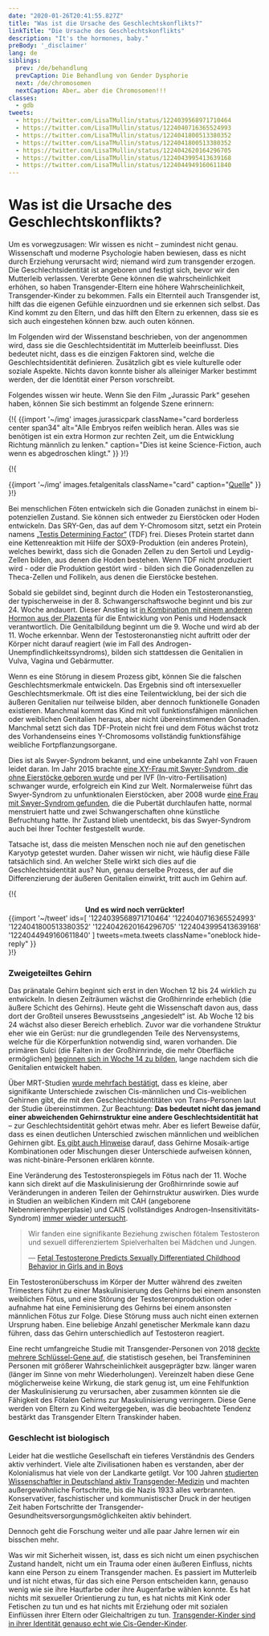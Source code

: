 ```yaml
---
date: "2020-01-26T20:41:55.827Z"
title: "Was ist die Ursache des Geschlechtskonflikts?"
linkTitle: "Die Ursache des Geschlechtskonflikts"
description: "It's the hormones, baby."
preBody: '_disclaimer'
lang: de
siblings:
  prev: /de/behandlung
  prevCaption: Die Behandlung von Gender Dysphorie
  next: /de/chromosomen
  nextCaption: Aber… aber die Chromosomen!!!
classes:
  - gdb
tweets:
  - https://twitter.com/LisaTMullin/status/1224039568971710464
  - https://twitter.com/LisaTMullin/status/1224040716365524993
  - https://twitter.com/LisaTMullin/status/1224041800513380352
  - https://twitter.com/LisaTMullin/status/1224041800513380352
  - https://twitter.com/LisaTMullin/status/1224042620164296705
  - https://twitter.com/LisaTMullin/status/1224043995413639168
  - https://twitter.com/LisaTMullin/status/1224044949160611840
---
```


# Was ist die Ursache des Geschlechtskonflikts?

Um es vorwegzusagen: Wir wissen es nicht – zumindest nicht genau. Wissenschaft und moderne Psychologie haben bewiesen, dass es nicht durch Erziehung verursacht wird; niemand wird zum transgender erzogen. Die Geschlechtsidentität ist angeboren und festigt sich, bevor wir den Mutterleib verlassen. Vererbte Gene können die wahrscheinlichkeit erhöhen, so haben Transgender-Eltern eine höhere Wahrscheinlichkeit, Transgender-Kinder zu bekommen. Falls ein Elternteil auch Transgender ist, hilft das die eigenen Gefühle einzuordnen und sie erkennen sich selbst. Das Kind kommt zu den Eltern, und das hilft den Eltern zu erkennen, dass sie es sich auch eingestehen können bzw. auch outen können.

Im Folgenden wird der Wissenstand beschrieben, von der angenommen wird, dass sie die Geschlechtsidentität im Mutterleib beeinflusst. Dies bedeutet nicht, dass es die einzigen Faktoren sind, welche die Geschlechtsidentität definieren. Zusätzlich gibt es viele kulturelle oder soziale Aspekte. Nichts davon konnte bisher als alleiniger Marker bestimmt werden, der die Identität einer Person vorschreibt.

Folgendes wissen wir heute. Wenn Sie den Film „Jurassic Park“ gesehen haben, können Sie sich bestimmt an folgende Szene erinnern:

{!{
  {{import '~/img' images.jurassicpark
    className="card borderless center span34"
    alt="Alle Embryos reifen weiblich heran. Alles was sie benötigen ist ein extra Hormon zur rechten Zeit, um die Entwicklung Richtung männlich zu lenken."
    caption="Dies ist keine Science-Fiction, auch wenn es abgedroschen klingt."
  }}
}!}

{!{
<div class="gutter flex flex-center print-span3">
  {{import '~/img' images.fetalgenitals
    className="card"
    caption="<a href=\"https://schoolbag.info/biology/concepts/188.html\">Quelle</a>"
  }}
</div>
}!}

Bei menschlichen Föten entwickeln sich die Gonaden zunächst in einem bi-potenziellen Zustand. Sie können sich entweder zu Eierstöcken oder Hoden entwickeln. Das SRY-Gen, das auf dem Y-Chromosom sitzt, setzt ein Protein namens [„Testis Determining Factor“](https://de.wikipedia.org/wiki/Sex_determining_region_of_Y) (TDF) frei. Dieses Protein startet dann eine Kettenreaktion mit Hilfe der SOX9-Produktion (ein anderes Protein), welches bewirkt, dass sich die Gonaden Zellen zu den Sertoli und Leydig-Zellen bilden, aus denen die Hoden bestehen. Wenn TDF nicht produziert wird - oder die Produktion gestört wird - bilden sich die Gonadenzellen zu Theca-Zellen und Follikeln, aus denen die Eierstöcke bestehen.

Sobald sie gebildet sind, beginnt durch die Hoden ein Testosteronanstieg, der typischerweise in der 8. Schwangerschaftswoche beginnt und bis zur 24. Woche andauert. Dieser Anstieg ist [in Kombination mit einem anderen Hormon aus der Plazenta](https://www.sciencedaily.com/releases/2019/02/190214153053.htm) für die Entwicklung von Penis und Hodensack verantwortlich. Die Genitalbildung beginnt um die 9. Woche und wird ab der 11. Woche erkennbar. Wenn der Testosteronanstieg nicht auftritt oder der Körper nicht darauf reagiert (wie im Fall des Androgen-Unempfindlichkeitssyndroms), bilden sich stattdessen die Genitalien in Vulva, Vagina und Gebärmutter.

Wenn es eine Störung in diesem Prozess gibt, können Sie die falschen Geschlechtsmerkmale entwickeln. Das Ergebnis sind oft intersexueller Geschlechtsmerkmale. Oft ist dies eine Teilentwicklung, bei der sich die äußeren Genitalien nur teilweise bilden, aber dennoch funktionelle Gonaden existieren. Manchmal kommt das Kind mit voll funktionsfähigen männlichen oder weiblichen Genitalien heraus, aber nicht übereinstimmenden Gonaden. Manchmal setzt sich das TDF-Protein nicht frei und dem Fötus wächst trotz des Vorhandenseins eines Y-Chromosoms vollständig funktionsfähige weibliche Fortpflanzungsorgane.

Dies ist als Swyer-Syndrom bekannt, und eine unbekannte Zahl von Frauen leidet daran. Im Jahr 2015 brachte [eine XY-Frau mit Swyer-Syndrom, die ohne Eierstöcke geboren wurde](https://www.independent.co.uk/news/science/mostly-male-woman-gives-birth-to-twins-in-medical-miracle-10033528.html) und per IVF (In-vitro-Fertilisation) schwanger wurde, erfolgreich ein Kind zur Welt. Normalerweise führt das Swyer-Syndrom zu unfunktionalen Eierstöcken, aber 2008 wurde [eine Frau mit Swyer-Syndrom gefunden](https://www.ncbi.nlm.nih.gov/pmc/articles/PMC2190741/), die die Pubertät durchlaufen hatte, normal menstruiert hatte und zwei Schwangerschaften ohne künstliche Befruchtung hatte. Ihr Zustand blieb unentdeckt, bis das Swyer-Syndrom auch bei Ihrer Tochter festgestellt wurde.

Tatsache ist, dass die meisten Menschen noch nie auf den genetischen Karyotyp getestet wurden. Daher wissen wir nicht, wie häufig diese Fälle tatsächlich sind. An welcher Stelle wirkt sich dies auf die Geschlechtsidentität aus? Nun, genau derselbe Prozess, der auf die Differenzierung der äußeren Genitalien einwirkt, tritt auch im Gehirn auf.

{!{
<div class="gutter">
  <strong style="display: block;text-align: center;">Und es wird noch verrückter!</strong>
  {{import '~/tweet' ids=[
    '1224039568971710464'
    '1224040716365524993'
    '1224041800513380352'
    '1224042620164296705'
    '1224043995413639168'
    '1224044949160611840'
  ] tweets=meta.tweets className="oneblock hide-reply" }}
</div>
}!}

### Zweigeteiltes Gehirn

Das pränatale Gehirn beginnt sich erst in den Wochen 12 bis 24 wirklich zu entwickeln. In diesen Zeiträumen wächst die Großhirnrinde erheblich (die äußere Schicht des Gehirns). Heute geht die Wissenschaft davon aus, dass dort der Großteil unseres Bewusstseins „angesiedelt“ ist. Ab Woche 12 bis 24 wächst also dieser Bereich erheblich. Zuvor war die vorhandene Struktur eher wie ein Gerüst: nur die grundlegenden Teile des Nervensystems, welche für die Körperfunktion notwendig sind, waren vorhanden. Die primären Sulci (die Falten in der Großhirnrinde, die mehr Oberfläche ermöglichen) [beginnen sich in Woche 14 zu bilden](https://www.ncbi.nlm.nih.gov/pmc/articles/PMC2989000/#Sec5title), lange nachdem sich die Genitalien entwickelt haben.

Über MRT-Studien [wurde mehrfach bestätigt](https://www.the-scientist.com/features/are-the-brains-of-transgender-people-different-from-those-of-cisgender-people-30027), dass es kleine, aber signifikante Unterschiede zwischen Cis-männlichen und Cis-weiblichen Gehirnen gibt, die mit den Geschlechtsidentitäten von Trans-Personen laut der Studie übereinstimmen. Zur Beachtung: **Das bedeutet nicht das jemand einer abweichenden Gehirnstruktur eine andere Geschlechtsidentität hat** – zur Geschlechtsidentität gehört etwas mehr. Aber es liefert Beweise dafür, dass es einen deutlichen Unterschied zwischen männlichen und weiblichen Gehirnen gibt. [Es gibt auch Hinweise](https://www.pnas.org/content/112/50/15468) darauf, dass Gehirne Mosaik-artige Kombinationen oder Mischungen dieser Unterschiede aufweisen können, was nicht-binäre-Personen erklären könnte.

Eine Veränderung des Testosteronspiegels im Fötus nach der 11. Woche kann sich direkt auf die Maskulinisierung der Großhirnrinde sowie auf Veränderungen in anderen Teilen der Gehirnstruktur auswirken. Dies wurde in Studien an weiblichen Kindern mit CAH (angeborene Nebennierenhyperplasie) und CAIS (vollständiges Androgen-Insensitivitäts-Syndrom) [immer wieder untersucht](https://www.ncbi.nlm.nih.gov/pmc/articles/PMC4350266/).

<blockquote class="cite"><p>Wir fanden eine signifikante Beziehung zwischen fötalem Testosteron und sexuell differenziertem Spielverhalten bei Mädchen und Jungen.</p>&mdash; <a href="https://www.ncbi.nlm.nih.gov/pmc/articles/PMC2778233/">Fetal Testosterone Predicts Sexually Differentiated Childhood Behavior in Girls and in Boys</a></blockquote>

Ein Testosteronüberschuss im Körper der Mutter während des zweiten Trimesters führt zu einer Maskulinisierung des Gehirns bei einem ansonsten weiblichen Fötus, und eine Störung der Testosteronproduktion oder -aufnahme hat eine Feminisierung des Gehirns bei einem ansonsten männlichen Fötus zur Folge. Diese Störung muss auch nicht einen externen Ursprung haben. Eine beliebige Anzahl genetischer Merkmale kann dazu führen, dass das Gehirn unterschiedlich auf Testosteron reagiert.

Eine recht umfangreiche Studie mit Transgender-Personen von 2018 [deckte mehrere Schlüssel-Gene auf](https://academic.oup.com/jcem/article/104/2/390/5104458), die statistisch gesehen, bei Transfemininen Personen mit größerer Wahrscheinlichkeit ausgeprägter bzw. länger waren (länger im Sinne von mehr Wiederholungen). Vereinzelt haben diese Gene möglicherweise keine Wirkung, die stark genug ist, um eine Fehlfunktion der Maskulinisierung zu verursachen, aber zusammen könnten sie die Fähigkeit des Fötalen Gehirns zur Maskulinisierung verringern. Diese Gene werden von Eltern zu Kind weitergegeben, was die beobachtete Tendenz bestärkt das Transgender Eltern Transkinder haben.

### Geschlecht ist biologisch

Leider hat die westliche Gesellschaft ein tieferes Verständnis des Genders aktiv verhindert. Viele alte Zivilisationen haben es verstanden, aber der Kolonialismus hat viele von der Landkarte getilgt. Vor 100 Jahren [studierten Wissenschaftler in Deutschland aktiv Transgender-Medizin](https://de.wikipedia.org/wiki/Institut_f%C3%BCr_Sexualwissenschaft) und machten außergewöhnliche Fortschritte, bis die Nazis 1933 alles verbrannten. Konservativer, faschistischer und kommunistischer Druck in der heutigen Zeit haben Fortschritte der Transgender-Gesundheitsversorgungsmöglichkeiten aktiv behindert.

Dennoch geht die Forschung weiter und alle paar Jahre lernen wir ein bisschen mehr.

Was wir mit Sicherheit wissen, ist, dass es sich nicht um einen psychischen Zustand handelt, nicht um ein Trauma oder einen äußeren Einfluss, nichts kann eine Person zu einem Transgender machen. 
Es passiert im Mutterleib und ist nicht etwas, für das sich eine Person entscheiden kann, genauso wenig wie sie ihre Hautfarbe oder ihre Augenfarbe wählen konnte. Es hat nichts mit sexueller Orientierung zu tun, es hat nichts mit Kink oder Fetischen zu tun und es hat nichts mit Erziehung oder mit sozialen Einflüssen ihrer Eltern oder Gleichaltrigen zu tun. [Transgender-Kinder sind in ihrer Identität genauso echt wie Cis-Gender-Kinder](https://www.forbes.com/sites/dawnstaceyennis/2020/12/29/study-transgender-children-recognize-their-authentic-gender-at-early-age-just-like-other-kids/#20bbb14526bf).
